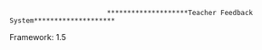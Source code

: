             
                            ********************Teacher Feedback System********************

Framework: 1.5

